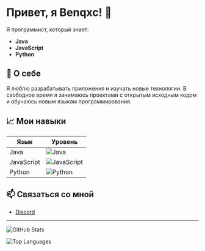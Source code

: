 # Привет, я Benqxc! 👋

Я программист, который знает:

- **Java**
- **JavaScript**
- **Python**

## 🌟 О себе

Я люблю разрабатывать приложения и изучать новые технологии. В свободное время я занимаюсь проектами с открытым исходным кодом и обучаюсь новым языкам программирования.

## 📈 Мои навыки

| Язык         | Уровень      |
|--------------|--------------|
| Java         | ![Java](https://img.shields.io/badge/Java-Expert-brightgreen) |
| JavaScript   | ![JavaScript](https://img.shields.io/badge/JavaScript-Intermediate-yellow) |
| Python       | ![Python](https://img.shields.io/badge/Python-Intermediate-yellow) |

## 📫 Связаться со мной

- [Discord]((https://discordapp.com/users/642377537598521344))

---

![GitHub Stats](https://github-readme-stats.vercel.app/api?username=benqxc&show_icons=true&theme=radical)

![Top Languages](https://github-readme-stats.vercel.app/api/top-langs/?username=benqxc&layout=compact&theme=radical) 
